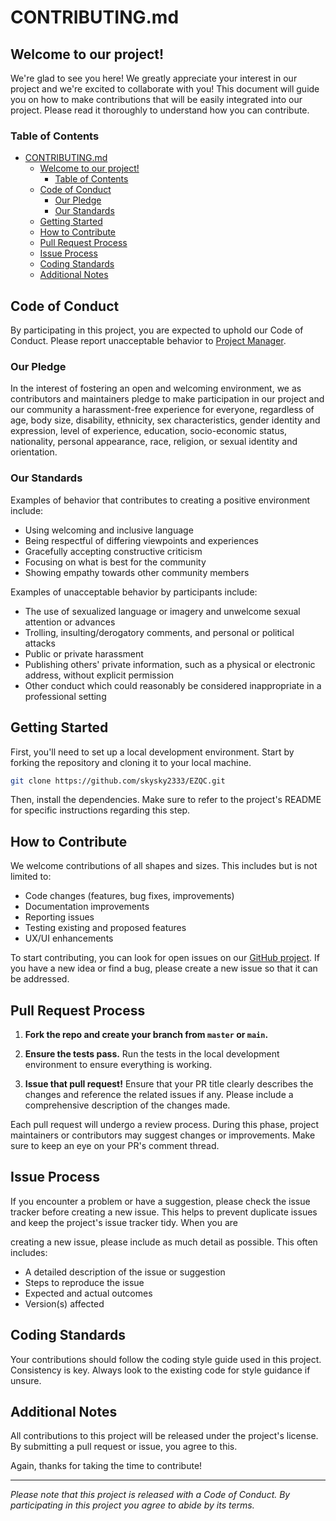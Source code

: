 # CONTRIBUTING.md

## Welcome to our project!

We're glad to see you here! We greatly appreciate your interest in our project and we're excited to collaborate with you! This document will guide you on how to make contributions that will be easily integrated into our project. Please read it thoroughly to understand how you can contribute.

### Table of Contents
- [CONTRIBUTING.md](#contributingmd)
  - [Welcome to our project!](#welcome-to-our-project)
    - [Table of Contents](#table-of-contents)
  - [Code of Conduct](#code-of-conduct)
    - [Our Pledge](#our-pledge)
    - [Our Standards](#our-standards)
  - [Getting Started](#getting-started)
  - [How to Contribute](#how-to-contribute)
  - [Pull Request Process](#pull-request-process)
  - [Issue Process](#issue-process)
  - [Coding Standards](#coding-standards)
  - [Additional Notes](#additional-notes)

## Code of Conduct

By participating in this project, you are expected to uphold our Code of Conduct. Please report unacceptable behavior to [Project Manager](mailto:yul055@ucsd.edu).

### Our Pledge

In the interest of fostering an open and welcoming environment, we as contributors and maintainers pledge to make participation in our project and our community a harassment-free experience for everyone, regardless of age, body size, disability, ethnicity, sex characteristics, gender identity and expression, level of experience, education, socio-economic status, nationality, personal appearance, race, religion, or sexual identity and orientation.

### Our Standards

Examples of behavior that contributes to creating a positive environment include:

- Using welcoming and inclusive language
- Being respectful of differing viewpoints and experiences
- Gracefully accepting constructive criticism
- Focusing on what is best for the community
- Showing empathy towards other community members

Examples of unacceptable behavior by participants include:

- The use of sexualized language or imagery and unwelcome sexual attention or advances
- Trolling, insulting/derogatory comments, and personal or political attacks
- Public or private harassment
- Publishing others' private information, such as a physical or electronic address, without explicit permission
- Other conduct which could reasonably be considered inappropriate in a professional setting

## Getting Started

First, you'll need to set up a local development environment. Start by forking the repository and cloning it to your local machine. 

```bash
git clone https://github.com/skysky2333/EZQC.git
```

Then, install the dependencies. Make sure to refer to the project's README for specific instructions regarding this step.

## How to Contribute

We welcome contributions of all shapes and sizes. This includes but is not limited to:

- Code changes (features, bug fixes, improvements)
- Documentation improvements
- Reporting issues
- Testing existing and proposed features
- UX/UI enhancements

To start contributing, you can look for open issues on our [GitHub project](https://github.com/skysky2333/EZQC). If you have a new idea or find a bug, please create a new issue so that it can be addressed.

## Pull Request Process

1. **Fork the repo and create your branch from `master` or `main`.**
   
2. **Ensure the tests pass.** Run the tests in the local development environment to ensure everything is working.

3. **Issue that pull request!** Ensure that your PR title clearly describes the changes and reference the related issues if any. Please include a comprehensive description of the changes made.

Each pull request will undergo a review process. During this phase, project maintainers or contributors may suggest changes or improvements. Make sure to keep an eye on your PR's comment thread.

## Issue Process

If you encounter a problem or have a suggestion, please check the issue tracker before creating a new issue. This helps to prevent duplicate issues and keep the project's issue tracker tidy. When you are

 creating a new issue, please include as much detail as possible. This often includes:

- A detailed description of the issue or suggestion
- Steps to reproduce the issue
- Expected and actual outcomes
- Version(s) affected

## Coding Standards

Your contributions should follow the coding style guide used in this project. Consistency is key. Always look to the existing code for style guidance if unsure.

## Additional Notes

All contributions to this project will be released under the project's license. By submitting a pull request or issue, you agree to this.

Again, thanks for taking the time to contribute!

---

*Please note that this project is released with a Code of Conduct. By participating in this project you agree to abide by its terms.*

